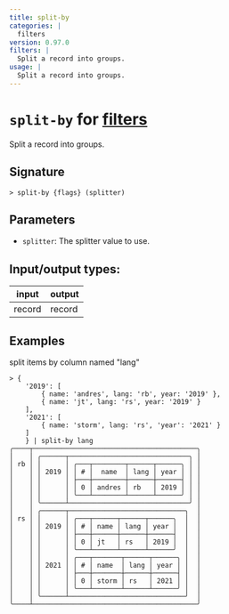 ```yaml
---
title: split-by
categories: |
  filters
version: 0.97.0
filters: |
  Split a record into groups.
usage: |
  Split a record into groups.
---
```

<!-- This file is automatically generated. Please edit the command in https://github.com/nushell/nushell instead. -->

# `split-by` for [filters](/commands/categories/filters.md)

<div class='command-title'>Split a record into groups.</div>

## Signature

```> split-by {flags} (splitter)```

## Parameters

 -  `splitter`: The splitter value to use.


## Input/output types:

| input  | output |
| ------ | ------ |
| record | record |

## Examples

split items by column named "lang"
```nu
> {
    '2019': [
        { name: 'andres', lang: 'rb', year: '2019' },
        { name: 'jt', lang: 'rs', year: '2019' }
    ],
    '2021': [
        { name: 'storm', lang: 'rs', 'year': '2021' }
    ]
    } | split-by lang
╭────┬─────────────────────────────────────────╮
│    │ ╭──────┬──────────────────────────────╮ │
│ rb │ │      │ ╭───┬────────┬──────┬──────╮ │ │
│    │ │ 2019 │ │ # │  name  │ lang │ year │ │ │
│    │ │      │ ├───┼────────┼──────┼──────┤ │ │
│    │ │      │ │ 0 │ andres │ rb   │ 2019 │ │ │
│    │ │      │ ╰───┴────────┴──────┴──────╯ │ │
│    │ ╰──────┴──────────────────────────────╯ │
│    │ ╭──────┬─────────────────────────────╮  │
│ rs │ │      │ ╭───┬──────┬──────┬──────╮  │  │
│    │ │ 2019 │ │ # │ name │ lang │ year │  │  │
│    │ │      │ ├───┼──────┼──────┼──────┤  │  │
│    │ │      │ │ 0 │ jt   │ rs   │ 2019 │  │  │
│    │ │      │ ╰───┴──────┴──────┴──────╯  │  │
│    │ │      │ ╭───┬───────┬──────┬──────╮ │  │
│    │ │ 2021 │ │ # │ name  │ lang │ year │ │  │
│    │ │      │ ├───┼───────┼──────┼──────┤ │  │
│    │ │      │ │ 0 │ storm │ rs   │ 2021 │ │  │
│    │ │      │ ╰───┴───────┴──────┴──────╯ │  │
│    │ ╰──────┴─────────────────────────────╯  │
╰────┴─────────────────────────────────────────╯
```
